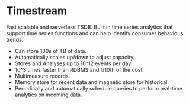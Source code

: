 # Timestream

Fast scalable and serverless TSDB. Built in time series analytics that support time series functions and can help identify consumer behavious trends.

- Can store 100s of TB of data.
- Automatically scales up/down to adjust capacity
- Stores and Analyses up to 10^12 events per day.
- 10^3 times faster than RDBMS and 1/10th of the cost.
- Multimeasure records.
- Memory store for recent data and magnetic store for historical.
- Periodically and automatically schedule queries to perform real-time analytics on incoming data.

